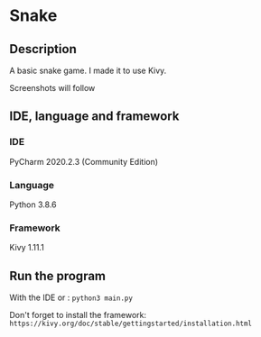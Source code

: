 # Snake

## Description
A basic snake game. I made it to use Kivy.

Screenshots will follow

## IDE, language and framework

### IDE
PyCharm 2020.2.3 (Community Edition)

### Language
Python 3.8.6

### Framework
Kivy 1.11.1

## Run the program
With the IDE or :
`python3 main.py`

Don't forget to install the framework: `https://kivy.org/doc/stable/gettingstarted/installation.html`
